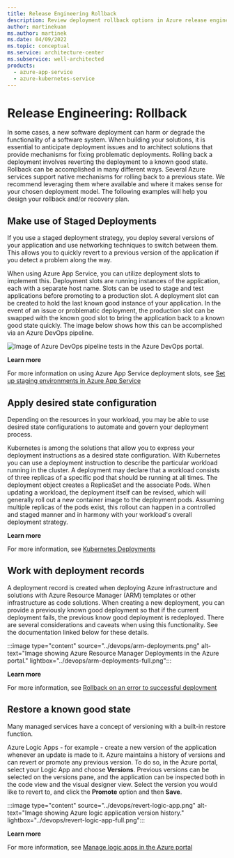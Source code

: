 ```yaml
---
title: Release Engineering Rollback
description: Review deployment rollback options in Azure release engineering, such as with Azure App Service, Azure Kubernetes Service (AKS), or Azure Resource Manager.
author: martinekuan
ms.author: martinek
ms.date: 04/09/2022
ms.topic: conceptual
ms.service: architecture-center
ms.subservice: well-architected
products:
  - azure-app-service
  - azure-kubernetes-service
---
```


# Release Engineering: Rollback

In some cases, a new software deployment can harm or degrade the functionality of a software system. When building your solutions, it is essential to anticipate deployment issues and to architect solutions that provide mechanisms for fixing problematic deployments. Rolling back a deployment involves reverting the deployment to a known good state. 
Rollback can be accomplished in many different ways. Several Azure services support native mechanisms for rolling back to a previous state. We recommend leveraging them where available and where it makes sense for your chosen deployment model. 
The following examples will help you design your rollback and/or recovery plan.

## Make use of Staged Deployments

If you use a staged deployment strategy, you deploy several versions of your application and use networking techniques to switch between them. This allows you to quickly revert to a previous version of the application if you detect a problem along the way. 

When using Azure App Service, you can utilize deployment slots to implement this. Deployment slots are running instances of the application, each with a separate host name. 
Slots can be used to stage and test applications before promoting to a production slot. A deployment slot can be created to hold the last known good instance of your application. In the event of an issue or problematic deployment, the production slot can be swapped with the known good slot to bring the application back to a known good state quickly.
The image below shows how this can be accomplished via an Azure DevOps pipeline.

![Image of Azure DevOps pipeline tests in the Azure DevOps portal.](../devops/app-service-slots.png)

**Learn more**

For more information on using Azure App Service deployment slots, see [Set up staging environments in Azure App Service](/azure/app-service/deploy-staging-slots)

## Apply desired state configuration

Depending on the resources in your workload, you may be able to use desired state configurations to automate and govern your deployment process. 

Kubernetes is among the solutions that allow you to express your deployment instructions as a desired state configuration. 
With Kubernetes you can use a deployment instruction to describe the particular workload running in the cluster. A deployment may declare that a workload consists of three replicas of a specific pod that should be running at all times. The deployment object creates a ReplicaSet and the associate Pods. When updating a workload, the deployment itself can be revised, which will generally roll out a new container image to the deployment pods. 
Assuming multiple replicas of the pods exist, this rollout can happen in a controlled and staged manner and in harmony with your workload's overall deployment strategy.

**Learn more**

For more information, see [Kubernetes Deployments](https://kubernetes.io/docs/concepts/workloads/controllers/deployment/)

## Work with deployment records

A deployment record is created when deploying Azure infrastructure and solutions with Azure Resource Manager (ARM) templates or other infrastructure as code solutions. 
When creating a new deployment, you can provide a previously known good deployment so that if the current deployment fails, the previous know good deployment is redeployed. There are several considerations and caveats when using this functionality. See the documentation linked below for these details.

:::image type="content" source="../devops/arm-deployments.png" alt-text="Image showing Azure Resource Manager Deployments in the Azure portal." lightbox="../devops/arm-deployments-full.png":::

**Learn more**

For more information, see [Rollback on an error to successful deployment](/azure/azure-resource-manager/templates/rollback-on-error)

## Restore a known good state

Many managed services have a concept of versioning with a built-in restore function.

Azure Logic Apps - for example - create a new version of the application whenever an update is made to it. Azure maintains a history of versions and can revert or promote any previous version. To do so, in the Azure portal, select your Logic App and choose **Versions**. Previous versions can be selected on the versions pane, and the application can be inspected both in the code view and the visual designer view. Select the version you would like to revert to, and click the **Promote** option and then **Save**.

:::image type="content" source="../devops/revert-logic-app.png" alt-text="Image showing Azure logic application version history." lightbox="../devops/revert-logic-app-full.png":::

**Learn more**

For more information, see [Manage logic apps in the Azure portal](/azure/logic-apps/manage-logic-apps-with-azure-portal)
